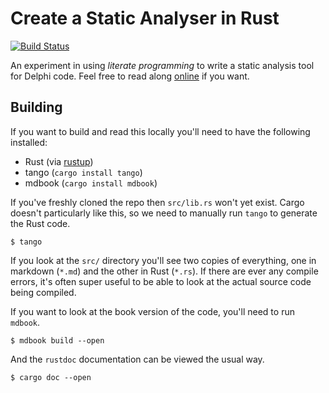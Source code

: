 # Create a Static Analyser in Rust

[![Build Status](https://travis-ci.org/Michael-F-Bryan/static-analyser-in-rust.svg?branch=master)](https://travis-ci.org/Michael-F-Bryan/static-analyser-in-rust)

An experiment in using *literate programming* to write a static analysis tool
for Delphi code. Feel free to read along [online] if you want.


## Building

If you want to build and read this locally you'll need to have the following 
installed:

- Rust (via [rustup])
- tango (`cargo install tango`)
- mdbook (`cargo install mdbook`)

If you've freshly cloned the repo then `src/lib.rs` won't yet exist. Cargo 
doesn't particularly like this, so we need to manually run `tango` to generate
the Rust code.

```
$ tango
```

If you look at the `src/` directory you'll see two copies of everything, one in
markdown (`*.md`) and the other in Rust (`*.rs`). If there are ever any compile
errors, it's often super useful to be able to look at the actual source code 
being compiled.

If you want to look at the book version of the code, you'll need to run 
`mdbook`.

```
$ mdbook build --open
```

And the `rustdoc` documentation can be viewed the usual way.

```
$ cargo doc --open
```

[rustup]: https://rustup.rs/
[online]: https://michael-f-bryan.github.io/static-analyser-in-rust/